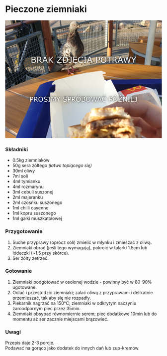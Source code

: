 # Pieczone ziemniaki

![Zdjęcie dania](../template.jpg)

### Składniki
- 0.5kg ziemniaków
- 50g sera żółtego *(łatwo topiącego się)*
- 30ml oliwy
- 7ml soli
- 4ml tymianku
- 4ml rozmarynu
- 3ml cebuli suszonej
- 2ml majeranku
- 2ml czosnku suszonego
- 1ml chilli cayenne
- 1ml kopru suszonego
- 1ml gałki muszkatołowej

### Przygotowanie
1. Suche przyprawy (oprócz soli) zmielić w młynku i zmieszać z oliwą.
2. Ziemniaki obrać (jeśli tego wymagają), pokroić w talarki 1.5cm lub łódeczki (~1.5 przy skórce).
3. Ser żółty zetrzeć.

### Gotowanie
1. Ziemniaki podgotować w osolonej wodzie - powinny być w 80-90% ugotowane.
2. Odlać i przestudzić ziemniaki; zalać oliwą z przyprawami i delikatnie przemieszać, tak aby się nie rozpadły.
3. Piekarnik nagrzać na 150°C; ziemniaki w odkrytym naczyniu żaroodpornym piec przez 35min.
4. Ziemniaki obsypać równomiernie serem; piec dodatkowe 10min lub do momentu aż ser zacznie miejscami brązowieć.


### Uwagi
Przepis daje 2-3 porcje.\
Podawać na gorąco jako dodatek do innych dań lub zup-kremów.
